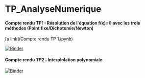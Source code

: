 # TP_AnalyseNumerique
#### Compte rendu TP1 : Résolution de l'équation f(x)=0 avec les trois méthodes (Point fixe/Dichotomie/Newton)
[a link](Compte rendu TP 1.ipynb)

[![Binder](https://mybinder.org/badge_logo.svg)](https://mybinder.org/v2/gh/farahjbara/TP_AnalyseNumerique/main?labpath=TP1.ipynb)

#### Compte rendu TP2 : Interplolation polynomiale
[![Binder](https://mybinder.org/badge_logo.svg)](https://mybinder.org/v2/gh/farahjbara/TP_AnalyseNumerique/main?labpath=Compte%20rendu%202%20.ipynb)
